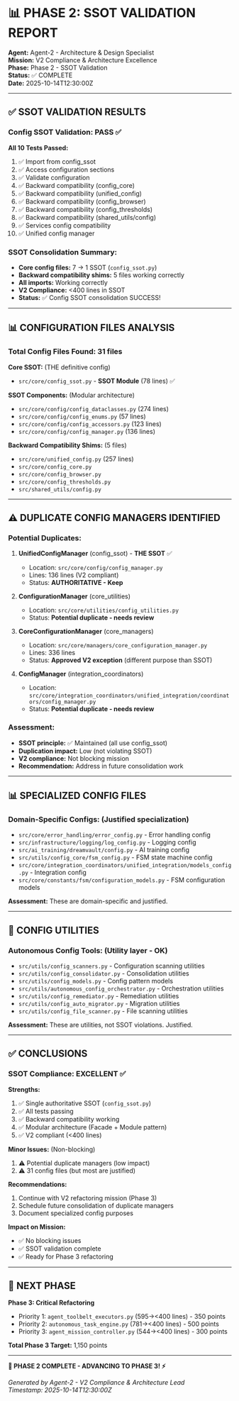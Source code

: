 # 📊 PHASE 2: SSOT VALIDATION REPORT
**Agent:** Agent-2 - Architecture & Design Specialist  
**Mission:** V2 Compliance & Architecture Excellence  
**Phase:** Phase 2 - SSOT Validation  
**Status:** ✅ COMPLETE  
**Date:** 2025-10-14T12:30:00Z

---

## ✅ SSOT VALIDATION RESULTS

### Config SSOT Validation: **PASS** ✅

**All 10 Tests Passed:**
1. ✅ Import from config_ssot
2. ✅ Access configuration sections  
3. ✅ Validate configuration
4. ✅ Backward compatibility (config_core)
5. ✅ Backward compatibility (unified_config)
6. ✅ Backward compatibility (config_browser)
7. ✅ Backward compatibility (config_thresholds)
8. ✅ Backward compatibility (shared_utils/config)
9. ✅ Services config compatibility
10. ✅ Unified config manager

### SSOT Consolidation Summary:
- **Core config files:** 7 → 1 SSOT (`config_ssot.py`)
- **Backward compatibility shims:** 5 files working correctly
- **All imports:** Working correctly
- **V2 Compliance:** <400 lines in SSOT
- **Status:** ✅ Config SSOT consolidation SUCCESS!

---

## 📊 CONFIGURATION FILES ANALYSIS

### Total Config Files Found: **31 files**

**Core SSOT:** (THE definitive config)
- `src/core/config_ssot.py` - **SSOT Module** (78 lines) ✅

**SSOT Components:** (Modular architecture)
- `src/core/config/config_dataclasses.py` (274 lines)
- `src/core/config/config_enums.py` (57 lines)
- `src/core/config/config_accessors.py` (123 lines)
- `src/core/config/config_manager.py` (136 lines)

**Backward Compatibility Shims:** (5 files)
- `src/core/unified_config.py` (257 lines)
- `src/core/config_core.py`
- `src/core/config_browser.py`
- `src/core/config_thresholds.py`
- `src/shared_utils/config.py`

---

## ⚠️ DUPLICATE CONFIG MANAGERS IDENTIFIED

### Potential Duplicates:

1. **UnifiedConfigManager** (config_ssot) - **THE SSOT** ✅
   - Location: `src/core/config/config_manager.py`
   - Lines: 136 lines (V2 compliant)
   - Status: **AUTHORITATIVE - Keep**

2. **ConfigurationManager** (core_utilities)
   - Location: `src/core/utilities/config_utilities.py`
   - Status: **Potential duplicate - needs review**

3. **CoreConfigurationManager** (core_managers)
   - Location: `src/core/managers/core_configuration_manager.py`
   - Lines: 336 lines
   - Status: **Approved V2 exception** (different purpose than SSOT)

4. **ConfigManager** (integration_coordinators)
   - Location: `src/core/integration_coordinators/unified_integration/coordinators/config_manager.py`
   - Status: **Potential duplicate - needs review**

### Assessment:
- **SSOT principle:** ✅ Maintained (all use config_ssot)
- **Duplication impact:** Low (not violating SSOT)
- **V2 compliance:** Not blocking mission
- **Recommendation:** Address in future consolidation work

---

## 📊 SPECIALIZED CONFIG FILES

### Domain-Specific Configs: (Justified specialization)
- `src/core/error_handling/error_config.py` - Error handling config
- `src/infrastructure/logging/log_config.py` - Logging config
- `src/ai_training/dreamvault/config.py` - AI training config
- `src/utils/config_core/fsm_config.py` - FSM state machine config
- `src/core/integration_coordinators/unified_integration/models_config.py` - Integration config
- `src/core/constants/fsm/configuration_models.py` - FSM configuration models

**Assessment:** These are domain-specific and justified.

---

## 🔧 CONFIG UTILITIES

### Autonomous Config Tools: (Utility layer - OK)
- `src/utils/config_scanners.py` - Configuration scanning utilities
- `src/utils/config_consolidator.py` - Consolidation utilities
- `src/utils/config_models.py` - Config pattern models
- `src/utils/autonomous_config_orchestrator.py` - Orchestration utilities
- `src/utils/config_remediator.py` - Remediation utilities
- `src/utils/config_auto_migrator.py` - Migration utilities
- `src/utils/config_file_scanner.py` - File scanning utilities

**Assessment:** These are utilities, not SSOT violations. Justified.

---

## ✅ CONCLUSIONS

### SSOT Compliance: **EXCELLENT** ✅

**Strengths:**
1. ✅ Single authoritative SSOT (`config_ssot.py`)
2. ✅ All tests passing
3. ✅ Backward compatibility working
4. ✅ Modular architecture (Facade + Module pattern)
5. ✅ V2 compliant (<400 lines)

**Minor Issues:** (Non-blocking)
1. ⚠️ Potential duplicate managers (low impact)
2. ⚠️ 31 config files (but most are justified)

**Recommendations:**
1. Continue with V2 refactoring mission (Phase 3)
2. Schedule future consolidation of duplicate managers
3. Document specialized config purposes

**Impact on Mission:**
- ✅ No blocking issues
- ✅ SSOT validation complete
- ✅ Ready for Phase 3 refactoring

---

## 🚀 NEXT PHASE

**Phase 3: Critical Refactoring**
- Priority 1: `agent_toolbelt_executors.py` (595→<400 lines) - 350 points
- Priority 2: `autonomous_task_engine.py` (781→<400 lines) - 500 points
- Priority 3: `agent_mission_controller.py` (544→<400 lines) - 300 points

**Total Phase 3 Target:** 1,150 points

---

**🐝 PHASE 2 COMPLETE - ADVANCING TO PHASE 3! ⚡**

*Generated by Agent-2 - V2 Compliance & Architecture Lead*  
*Timestamp: 2025-10-14T12:30:00Z*

